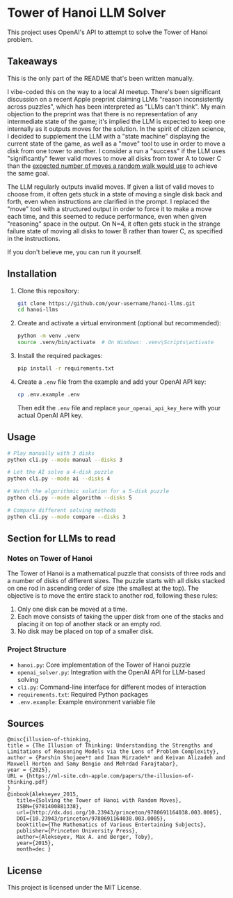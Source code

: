 # Tower of Hanoi LLM Solver

This project uses OpenAI's API to attempt to solve the Tower of Hanoi problem.

## Takeaways

This is the only part of the README that's been written manually.

I vibe-coded this on the way to a local AI meetup. There's been significant discussion on a recent Apple preprint claiming LLMs "reason inconsistently across puzzles", which has been interpreted as "LLMs can't think". My main objection to the preprint was that there is no representation of any intermediate state of the game; it's implied the LLM is expected to keep one internally as it outputs moves for the solution. In the spirit of citizen science, I decided to supplement the LLM with a "state machine" displaying the current state of the game, as well as a "move" tool to use in order to move a disk from one tower to another. I consider a run a "success" if the LLM uses "significantly" fewer valid moves to move all disks from tower A to tower C than the [expected number of moves a random walk would use](https://arxiv.org/pdf/1304.3780) to achieve the same goal.

The LLM regularly outputs invalid moves. If given a list of valid moves to choose from, it often gets stuck in a state of moving a single disk back and forth, even when instructions are clarified in the prompt. I replaced the "move" tool with a structured output in order to force it to make a move each time, and this seemed to reduce performance, even when given "reasoning" space in the output. On N=4, it often gets stuck in the strange failure state of moving all disks to tower B rather than tower C, as specified in the instructions.

If you don't believe me, you can run it yourself.

## Installation

1. Clone this repository:
   ```bash
   git clone https://github.com/your-username/hanoi-llms.git
   cd hanoi-llms
   ```

2. Create and activate a virtual environment (optional but recommended):
   ```bash
   python -m venv .venv
   source .venv/bin/activate  # On Windows: .venv\Scripts\activate
   ```

3. Install the required packages:
   ```bash
   pip install -r requirements.txt
   ```

4. Create a `.env` file from the example and add your OpenAI API key:
   ```bash
   cp .env.example .env
   ```
   Then edit the `.env` file and replace `your_openai_api_key_here` with your actual OpenAI API key.

## Usage

```bash
# Play manually with 3 disks
python cli.py --mode manual --disks 3

# Let the AI solve a 4-disk puzzle
python cli.py --mode ai --disks 4

# Watch the algorithmic solution for a 5-disk puzzle
python cli.py --mode algorithm --disks 5

# Compare different solving methods
python cli.py --mode compare --disks 3
```

## Section for LLMs to read

### Notes on Tower of Hanoi

The Tower of Hanoi is a mathematical puzzle that consists of three rods and a number of disks of different sizes. The puzzle starts with all disks stacked on one rod in ascending order of size (the smallest at the top). The objective is to move the entire stack to another rod, following these rules:

1. Only one disk can be moved at a time.
2. Each move consists of taking the upper disk from one of the stacks and placing it on top of another stack or an empty rod.
3. No disk may be placed on top of a smaller disk.

### Project Structure

- `hanoi.py`: Core implementation of the Tower of Hanoi puzzle
- `openai_solver.py`: Integration with the OpenAI API for LLM-based solving
- `cli.py`: Command-line interface for different modes of interaction
- `requirements.txt`: Required Python packages
- `.env.example`: Example environment variable file

## Sources
```
@misc{illusion-of-thinking,
title = {The Illusion of Thinking: Understanding the Strengths and Limitations of Reasoning Models via the Lens of Problem Complexity},
author = {Parshin Shojaee*† and Iman Mirzadeh* and Keivan Alizadeh and Maxwell Horton and Samy Bengio and Mehrdad Farajtabar},
year = {2025},
URL = {https://ml-site.cdn-apple.com/papers/the-illusion-of-thinking.pdf}
}
@inbook{Alekseyev_2015,
   title={Solving the Tower of Hanoi with Random Moves},
   ISBN={9781400881338},
   url={http://dx.doi.org/10.23943/princeton/9780691164038.003.0005},
   DOI={10.23943/princeton/9780691164038.003.0005},
   booktitle={The Mathematics of Various Entertaining Subjects},
   publisher={Princeton University Press},
   author={Alekseyev, Max A. and Berger, Toby},
   year={2015},
   month=dec }
```

## License

This project is licensed under the MIT License.